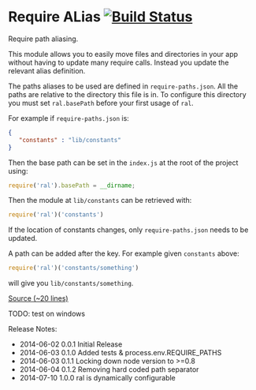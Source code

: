 Require ALias [![Build Status](https://travis-ci.org/pajtai/ral.png?branch=master)](https://travis-ci.org/pajtai/ral)
================

Require path aliasing.

This module allows you to easily move files and directories in your app without having to update many require calls.
Instead you update the relevant alias definition.

The paths aliases to be used are defined in `require-paths.json`. All the paths are relative to
the directory this file is in. To configure this directory you must set `ral.basePath` before your first usage of `ral`.

For example if `require-paths.json` is:

```json
{
   "constants" : "lib/constants"
}
```

Then the base path can be set in the `index.js` at the root of the project using:

```javascript
require('ral').basePath = __dirname;
```

Then the module at `lib/constants` can be retrieved with:

```javascript
require('ral')('constants')
```

If the location of constants changes, only `require-paths.json` needs to be updated.

A path can be added after the key. For example given `constants` above:

```javascript
require('ral')('constants/something')
```

will give you `lib/constants/something`.

[Source (~20 lines)](https://github.com/pajtai/ral/blob/master/ral.js)

TODO: test on windows

Release Notes:

* 2014-06-02 0.0.1 Initial Release
* 2014-06-03 0.1.0 Added tests & process.env.REQUIRE_PATHS
* 2014-06-03 0.1.1 Locking down node version to >=0.8
* 2014-06-04 0.1.2 Removing hard coded path separator
* 2014-07-10 1.0.0 ral is dynamically configurable
